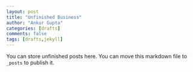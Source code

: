 ```yaml
---
layout: post
title: "Unfinished Business"
author: "Ankur Gupta"
categories: [drafts]
comments: false
tags: [drafts,jekyll]
---
```


You can store unfinished posts here. You can move this markdown file to `_posts` to publish it.